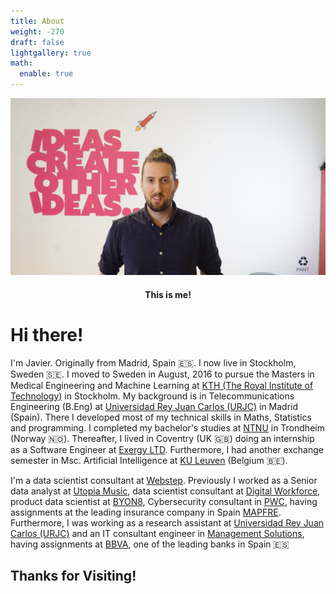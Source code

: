 ```yaml
---
title: About
weight: -270
draft: false
lightgallery: true
math:
  enable: true
---
```


<center>
  <img src="images/about_profile.png" alt="tracks_streams" width="700" align=center/>
  <figcaption> 
    <h4>This is me!</h4>  
  </figcaption>
</center>

# Hi there!

I'm Javier. Originally from Madrid, Spain :es:. I now live in Stockholm, Sweden :sweden:. I moved to Sweden in August, 2016 to pursue the Masters in Medical Engineering   and Machine Learning at [KTH (The Royal Institute of Technology)](https://www.kth.se)  in Stockholm. My background is in Telecommunications Engineering (B.Eng) at [Universidad Rey Juan Carlos (URJC)](https://www.urjc.es) in Madrid (Spain). There I developed most of my technical skills in Maths, Statistics and programming. I completed my bachelor's studies at [NTNU](https://www.ntnu.edu) in Trondheim (Norway :norway:). Thereafter, I lived in Coventry (UK :uk:) doing an internship as a Software Engineer at [Exergy LTD](https://www.linkedin.com/company/exergy/about/). Furthermore, I had another exchange semester in Msc. Artificial Intelligence at [KU Leuven](https://www.kuleuven.be/english/) (Belgium :belgium:). 

I'm a data scientist consultant at [Webstep](https://www.webstep.se). Previously I worked as a Senior data analyst at [Utopia Music](https://utopiamusic.com), data scientist consultant at [Digital Workforce](https://digitalworkforce.com), product data scientist at [BYON8](https://www.byon8.com), Cybersecurity consultant in [PWC](https://www.pwc.com), having assignments at the leading insurance company in Spain [MAPFRE](https://www.mapfre.com). Furthermore, I was working as a research assistant at [Universidad Rey Juan Carlos (URJC)](https://www.urjc.es) and an IT consultant engineer in [Management Solutions](https://www.managementsolutions.com/en), having assignments at [BBVA](https://www.bbva.es/en/personas.html), one of the leading banks in Spain :es: 







## Thanks for Visiting!



